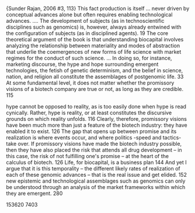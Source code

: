 ﻿{Sunder Rajan, 2006 #3, 113}
This fact production is itself … never driven by conceptual advances alone but often requires enabling technological advances.  …. The development of subjects (as in technoscientific disciplines such as genomics) is, however, always already entwined with the configuration of subjects (as in disciplined agents). 19
The core theoretical argument of the book is that understanding biocapital involves analyzing the relationship between materiality and modes of abstraction that underlie the coemergences of new forms of life science with market regimes for the conduct of such science. … In doing so, for instance, marketing discourse, the hype and hope surrounding emergent technologies, the fetish of genetic determinism, and the belief in science, nation, and religion all constitute the assemblages of postgenomic life. 33
At some fundamental level, it does not matter whether the promissory visions of a biotech company are true or not, as long as they are credible. 115

hype cannot be opposed to reality, as is too easily done when hype is read cynically. Rather, hype is reality, or at least constitutes the discursive grounds on which reality unfolds. 116
Clearly, therefore, promissory visions have been much more than just a feature of the biotech industry: they have enabled it to exist. 126
The gap that opens up between promise and its realization is where events  occur, and where politics -speed and tactics-take over. If promissory visions have made the biotech industry possible, then they have also placed the risk that attends all drug development – in this case, the risk of not fulfilling one's promise – at the heart of the calculus of biotech.  126
Life, for biocapital, is a business plan 144
And yet I argue that it is this temporality – the different likely rates of realization of each of these genomic advances – that is the real issue and get elided. 152
new epistemic and technological assemblages such as genomics can only be understood through an analysis of the market frameworks within which they are emergent. 280


153620 7403
